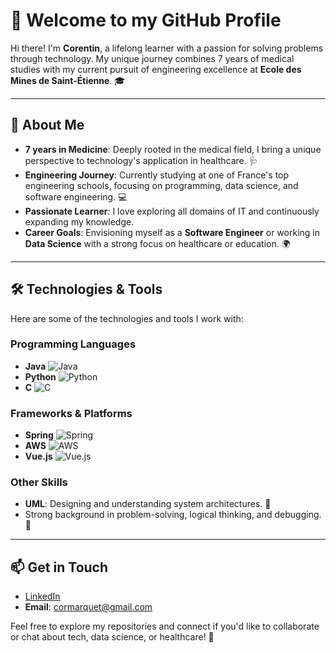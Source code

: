 # 👋 Welcome to my GitHub Profile

Hi there! I'm **Corentin**, a lifelong learner with a passion for solving problems through technology. My unique journey combines 7 years of medical studies with my current pursuit of engineering excellence at **Ecole des Mines de Saint-Étienne**. 🎓

---

## 🚀 About Me
- **7 years in Medicine**: Deeply rooted in the medical field, I bring a unique perspective to technology's application in healthcare. 🩺
- **Engineering Journey**: Currently studying at one of France's top engineering schools, focusing on programming, data science, and software engineering. 💻
- **Passionate Learner**: I love exploring all domains of IT and continuously expanding my knowledge.
- **Career Goals**: Envisioning myself as a **Software Engineer** or working in **Data Science** with a strong focus on healthcare or education. 🌍

---

## 🛠️ Technologies & Tools

Here are some of the technologies and tools I work with:

### Programming Languages
- **Java** ![Java](https://img.shields.io/badge/Java-ED8B00?style=flat&logo=java&logoColor=white)
- **Python** ![Python](https://img.shields.io/badge/Python-3776AB?style=flat&logo=python&logoColor=white)
- **C** ![C](https://img.shields.io/badge/C-00599C?style=flat&logo=c&logoColor=white)

### Frameworks & Platforms
- **Spring** ![Spring](https://img.shields.io/badge/Spring-6DB33F?style=flat&logo=spring&logoColor=white)
- **AWS** ![AWS](https://img.shields.io/badge/AWS-232F3E?style=flat&logo=amazon-aws&logoColor=white)
- **Vue.js** ![Vue.js](https://img.shields.io/badge/Vue.js-4FC08D?style=flat&logo=vue.js&logoColor=white)

### Other Skills
- **UML**: Designing and understanding system architectures. 📐
- Strong background in problem-solving, logical thinking, and debugging. 🧠

---

## 📫 Get in Touch
- [LinkedIn](https://www.linkedin.com/in/corentin-marquet)
- **Email**: cormarquet@gmail.com

Feel free to explore my repositories and connect if you'd like to collaborate or chat about tech, data science, or healthcare! 🚀

